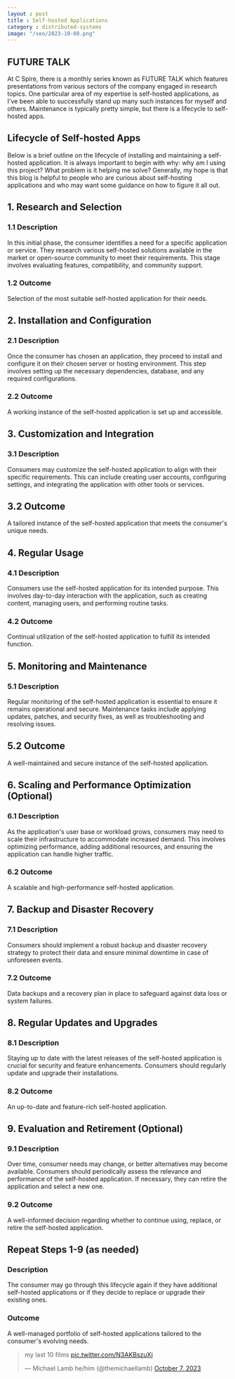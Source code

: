 ```yaml
---
layout : post
title : Self-hosted Applications
category : distributed-systems
image: "/seo/2023-10-08.png"
---
```


## FUTURE TALK

At C Spire, there is a monthly series known as FUTURE TALK which features presentations from various sectors of the company engaged in research topics. One particular area of my expertise is self-hosted applications, as I've been able to successfully stand up many such instances for myself and others. Maintenance is typically pretty simple, but there is a lifecycle to self-hosted apps.

## Lifecycle of Self-hosted Apps

Below is a brief outline on the lifecycle of installing and maintaining a self-hosted application. It is always important to begin with why: why am I using this project? What problem is it helping me solve? Generally, my hope is that this blog is helpful to people who are curious about self-hosting applications and who may want some guidance on how to figure it all out.

## 1. Research and Selection

### 1.1 Description

In this initial phase, the consumer identifies a need for a specific application or service. They research various self-hosted solutions available in the market or open-source community to meet their requirements. This stage involves evaluating features, compatibility, and community support.

### 1.2 Outcome

Selection of the most suitable self-hosted application for their needs.

## 2. Installation and Configuration

### 2.1 Description

Once the consumer has chosen an application, they proceed to install and configure it on their chosen server or hosting environment. This step involves setting up the necessary dependencies, database, and any required configurations.

### 2.2 Outcome

A working instance of the self-hosted application is set up and accessible.

## 3. Customization and Integration

### 3.1 Description

Consumers may customize the self-hosted application to align with their specific requirements. This can include creating user accounts, configuring settings, and integrating the application with other tools or services.

## 3.2 Outcome

A tailored instance of the self-hosted application that meets the consumer's unique needs.

## 4. Regular Usage

### 4.1 Description

Consumers use the self-hosted application for its intended purpose. This involves day-to-day interaction with the application, such as creating content, managing users, and performing routine tasks.

### 4.2 Outcome

Continual utilization of the self-hosted application to fulfill its intended function.

## 5. Monitoring and Maintenance

### 5.1 Description

Regular monitoring of the self-hosted application is essential to ensure it remains operational and secure. Maintenance tasks include applying updates, patches, and security fixes, as well as troubleshooting and resolving issues.

## 5.2 Outcome

A well-maintained and secure instance of the self-hosted application.

## 6. Scaling and Performance Optimization (Optional)

### 6.1 Description

As the application's user base or workload grows, consumers may need to scale their infrastructure to accommodate increased demand. This involves optimizing performance, adding additional resources, and ensuring the application can handle higher traffic.

### 6.2 Outcome

A scalable and high-performance self-hosted application.

## 7. Backup and Disaster Recovery

### 7.1 Description

Consumers should implement a robust backup and disaster recovery strategy to protect their data and ensure minimal downtime in case of unforeseen events.

### 7.2 Outcome

Data backups and a recovery plan in place to safeguard against data loss or system failures.

## 8. Regular Updates and Upgrades

### 8.1 Description

Staying up to date with the latest releases of the self-hosted application is crucial for security and feature enhancements. Consumers should regularly update and upgrade their installations.

### 8.2 Outcome

An up-to-date and feature-rich self-hosted application.

## 9. Evaluation and Retirement (Optional)

### 9.1 Description

Over time, consumer needs may change, or better alternatives may become available. Consumers should periodically assess the relevance and performance of the self-hosted application. If necessary, they can retire the application and select a new one.

### 9.2 Outcome

A well-informed decision regarding whether to continue using, replace, or retire the self-hosted application.

## Repeat Steps 1-9 (as needed)

### Description

The consumer may go through this lifecycle again if they have additional self-hosted applications or if they decide to replace or upgrade their existing ones.

### Outcome

A well-managed portfolio of self-hosted applications tailored to the consumer's evolving needs.

<blockquote class="twitter-tweet" data-lang="en" data-theme="dark"><p lang="en" dir="ltr">my last 10 films <a href="https://t.co/N3AKBszuXj">pic.twitter.com/N3AKBszuXj</a></p>&mdash; Michael Lamb he/him (@themichaellamb) <a href="https://twitter.com/themichaellamb/status/1710676700646813847?ref_src=twsrc%5Etfw">October 7, 2023</a></blockquote> <script async src="https://platform.twitter.com/widgets.js" charset="utf-8"></script>
